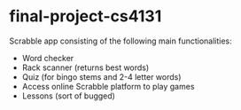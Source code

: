 # final-project-cs4131

Scrabble app consisting of the following main functionalities:

- Word checker
- Rack scanner (returns best words)
- Quiz (for bingo stems and 2-4 letter words)
- Access online Scrabble platform to play games
- Lessons (sort of bugged)
